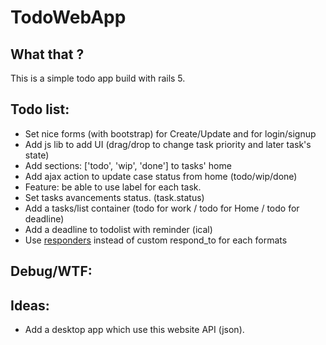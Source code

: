 # TodoWebApp

## What that ?

This is a simple todo app build with rails 5.

## Todo list:
  * Set nice forms (with bootstrap) for Create/Update and for login/signup
  * Add js lib to add UI (drag/drop to change task priority and later task's state)
  * Add sections: ['todo', 'wip', 'done'] to tasks' home
  * Add ajax action to update case status from home (todo/wip/done)
  * Feature: be able to use label for each task.
  * Set tasks avancements status. (task.status)
  * Add a tasks/list container (todo for work / todo for Home / todo for deadline)
  * Add a deadline to todolist with reminder (ical)
  * Use [responders](https://github.com/plataformatec/responders) instead of custom respond_to for each formats


## Debug/WTF:

## Ideas:
  * Add a desktop app which use this website API (json).
